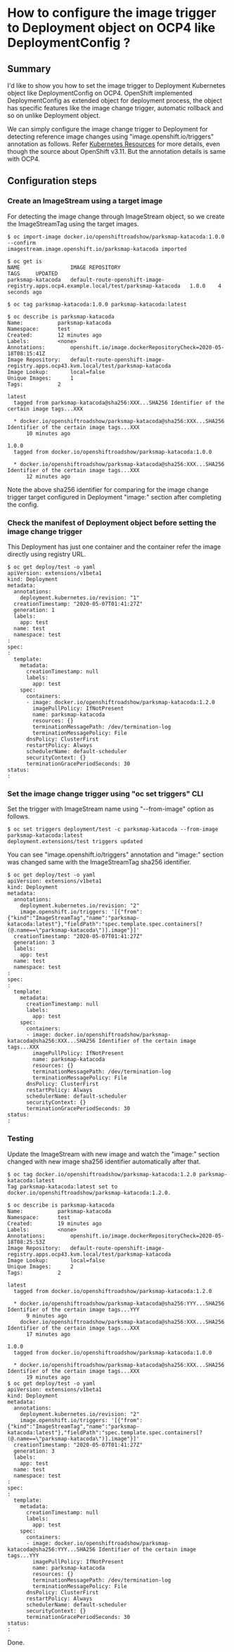 # How to configure the image trigger to Deployment object on OCP4 like DeploymentConfig ?

## Summary
I'd like to show you how to set the image trigger to Deployment Kubernetes object like DeploymentConfig on OCP4.
OpenShift implemented DeploymentConfig as extended object for deployment process, 
the object has specific features like the image change trigger, automatic rollback and so on unlike Deployment object.

We can simply configure the image change trigger to Deployment for detecting reference image changes using "image.openshift.io/triggers" annotation as follows.
Refer [Kubernetes Resources](https://docs.openshift.com/container-platform/3.11/dev_guide/managing_images.html#image-stream-kubernetes-resources) for more details, even though the source about OpenShift v3.11. But the annotation details is same with OCP4.

## Configuration steps

### Create an ImageStream using a target image

For detecting the image change through ImageStream object, so we create the ImageStreamTag using the target images.

```
$ oc import-image docker.io/openshiftroadshow/parksmap-katacoda:1.0.0 --confirm
imagestream.image.openshift.io/parksmap-katacoda imported

$ oc get is
NAME                IMAGE REPOSITORY                                                                       TAGS     UPDATED
parksmap-katacoda   default-route-openshift-image-registry.apps.ocp4.example.local/test/parksmap-katacoda   1.0.0    4 seconds ago

$ oc tag parksmap-katacoda:1.0.0 parksmap-katacoda:latest

$ oc describe is parksmap-katacoda 
Name:			parksmap-katacoda
Namespace:		test
Created:		12 minutes ago
Labels:			<none>
Annotations:		openshift.io/image.dockerRepositoryCheck=2020-05-18T08:15:41Z
Image Repository:	default-route-openshift-image-registry.apps.ocp43.kvm.local/test/parksmap-katacoda
Image Lookup:		local=false
Unique Images:		1
Tags:			2

latest
  tagged from parksmap-katacoda@sha256:XXX...SHA256 Identifier of the certain image tags...XXX

  * docker.io/openshiftroadshow/parksmap-katacoda@sha256:XXX...SHA256 Identifier of the certain image tags...XXX
      10 minutes ago

1.0.0
  tagged from docker.io/openshiftroadshow/parksmap-katacoda:1.0.0

  * docker.io/openshiftroadshow/parksmap-katacoda@sha256:XXX...SHA256 Identifier of the certain image tags...XXX
      12 minutes ago

```

Note the above sha256 identifier for comparing for the image change trigger target configured in Deployment "image:" section after completing the config.

### Check the manifest of Deployment object before setting the image change trigger

This Deployment has just one container and the container refer the image directly using registry URL.

```
$ oc get deploy/test -o yaml
apiVersion: extensions/v1beta1
kind: Deployment
metadata:
  annotations:
    deployment.kubernetes.io/revision: "1"
  creationTimestamp: "2020-05-07T01:41:27Z"
  generation: 1
  labels:
    app: test
  name: test
  namespace: test
:
spec:
:
  template:
    metadata:
      creationTimestamp: null
      labels:
        app: test
    spec:
      containers:
      - image: docker.io/openshiftroadshow/parksmap-katacoda:1.2.0
        imagePullPolicy: IfNotPresent
        name: parksmap-katacoda
        resources: {}
        terminationMessagePath: /dev/termination-log
        terminationMessagePolicy: File
      dnsPolicy: ClusterFirst
      restartPolicy: Always
      schedulerName: default-scheduler
      securityContext: {}
      terminationGracePeriodSeconds: 30
status:
:
```

### Set the image change trigger using "oc set triggers" CLI

Set the trigger with ImageStream name using "--from-image" option as follows.

```
$ oc set triggers deployment/test -c parksmap-katacoda --from-image parksmap-katacoda:latest
deployment.extensions/test triggers updated
```
You can see "image.openshift.io/triggers" annotation and "image:" section was changed same with the ImageStreamTag sha256 identifier.

```
$ oc get deploy/test -o yaml
apiVersion: extensions/v1beta1
kind: Deployment
metadata:
  annotations:
    deployment.kubernetes.io/revision: "2"
    image.openshift.io/triggers: '[{"from":{"kind":"ImageStreamTag","name":"parksmap-katacoda:latest"},"fieldPath":"spec.template.spec.containers[?(@.name==\"parksmap-katacoda\")].image"}]'
  creationTimestamp: "2020-05-07T01:41:27Z"
  generation: 3
  labels:
    app: test
  name: test
  namespace: test
:
spec:
:
  template:
    metadata:
      creationTimestamp: null
      labels:
        app: test
    spec:
      containers:
      - image: docker.io/openshiftroadshow/parksmap-katacoda@sha256:XXX...SHA256 Identifier of the certain image tags...XXX
        imagePullPolicy: IfNotPresent
        name: parksmap-katacoda
        resources: {}
        terminationMessagePath: /dev/termination-log
        terminationMessagePolicy: File
      dnsPolicy: ClusterFirst
      restartPolicy: Always
      schedulerName: default-scheduler
      securityContext: {}
      terminationGracePeriodSeconds: 30
status:
:
```

### Testing

Update the ImageStream with new image and watch the "image:" section changed with new image sha256 identifier automatically after that.

```
$ oc tag docker.io/openshiftroadshow/parksmap-katacoda:1.2.0 parksmap-katacoda:latest 
Tag parksmap-katacoda:latest set to docker.io/openshiftroadshow/parksmap-katacoda:1.2.0.

$ oc describe is parksmap-katacoda 
Name:			parksmap-katacoda
Namespace:		test
Created:		19 minutes ago
Labels:			<none>
Annotations:		openshift.io/image.dockerRepositoryCheck=2020-05-18T08:25:53Z
Image Repository:	default-route-openshift-image-registry.apps.ocp43.kvm.local/test/parksmap-katacoda
Image Lookup:		local=false
Unique Images:		2
Tags:			2

latest
  tagged from docker.io/openshiftroadshow/parksmap-katacoda:1.2.0

  * docker.io/openshiftroadshow/parksmap-katacoda@sha256:YYY...SHA256 Identifier of the certain image tags...YYY
      9 minutes ago
    docker.io/openshiftroadshow/parksmap-katacoda@sha256:XXX...SHA256 Identifier of the certain image tags...XXX
      17 minutes ago

1.0.0
  tagged from docker.io/openshiftroadshow/parksmap-katacoda:1.0.0

  * docker.io/openshiftroadshow/parksmap-katacoda@sha256:XXX...SHA256 Identifier of the certain image tags...XXX
      19 minutes ago
$ oc get deploy/test -o yaml
apiVersion: extensions/v1beta1
kind: Deployment
metadata:
  annotations:
    deployment.kubernetes.io/revision: "2"
    image.openshift.io/triggers: '[{"from":{"kind":"ImageStreamTag","name":"parksmap-katacoda:latest"},"fieldPath":"spec.template.spec.containers[?(@.name==\"parksmap-katacoda\")].image"}]'
  creationTimestamp: "2020-05-07T01:41:27Z"
  generation: 3
  labels:
    app: test
  name: test
  namespace: test
:
spec:
:
  template:
    metadata:
      creationTimestamp: null
      labels:
        app: test
    spec:
      containers:
      - image: docker.io/openshiftroadshow/parksmap-katacoda@sha256:YYY...SHA256 Identifier of the certain image tags...YYY
        imagePullPolicy: IfNotPresent
        name: parksmap-katacoda
        resources: {}
        terminationMessagePath: /dev/termination-log
        terminationMessagePolicy: File
      dnsPolicy: ClusterFirst
      restartPolicy: Always
      schedulerName: default-scheduler
      securityContext: {}
      terminationGracePeriodSeconds: 30
status:
:
```

Done.
